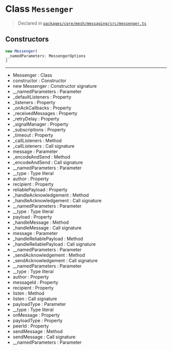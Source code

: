 # Class `Messenger`
> Declared in [`packages/core/mesh/messaging/src/messenger.ts`](https://github.com/dxos/protocols/blob/main/packages/core/mesh/messaging/src/messenger.ts#L34)

## Constructors
```ts
new Messenger(
__namedParameters: MessengerOptions
)
```

---
- Messenger : Class
- constructor : Constructor
- new Messenger : Constructor signature
- __namedParameters : Parameter
- _defaultListeners : Property
- _listeners : Property
- _onAckCallbacks : Property
- _receivedMessages : Property
- _retryDelay : Property
- _signalManager : Property
- _subscriptions : Property
- _timeout : Property
- _callListeners : Method
- _callListeners : Call signature
- message : Parameter
- _encodeAndSend : Method
- _encodeAndSend : Call signature
- __namedParameters : Parameter
- __type : Type literal
- author : Property
- recipient : Property
- reliablePayload : Property
- _handleAcknowledgement : Method
- _handleAcknowledgement : Call signature
- __namedParameters : Parameter
- __type : Type literal
- payload : Property
- _handleMessage : Method
- _handleMessage : Call signature
- message : Parameter
- _handleReliablePayload : Method
- _handleReliablePayload : Call signature
- __namedParameters : Parameter
- _sendAcknowledgement : Method
- _sendAcknowledgement : Call signature
- __namedParameters : Parameter
- __type : Type literal
- author : Property
- messageId : Property
- recipient : Property
- listen : Method
- listen : Call signature
- payloadType : Parameter
- __type : Type literal
- onMessage : Property
- payloadType : Property
- peerId : Property
- sendMessage : Method
- sendMessage : Call signature
- __namedParameters : Parameter
